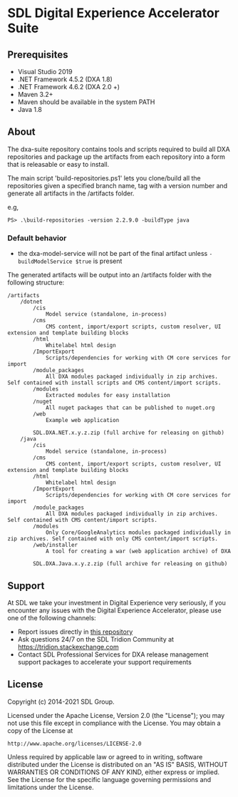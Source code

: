 SDL Digital Experience Accelerator Suite
===

Prerequisites
-------------
- Visual Studio 2019
- .NET Framework 4.5.2 (DXA 1.8)
- .NET Framework 4.6.2 (DXA 2.0 +)
- Maven 3.2+
- Maven should be available in the system PATH
- Java 1.8

About
-----
The dxa-suite repository contains tools and scripts required to build all DXA repositories and package up the artifacts from each repository into a form that is releasable or easy to install.

The main script 'build-repositories.ps1' lets you clone/build all the repositories given a specified branch name, tag with a version number and generate all artifacts in the /artifacts folder.

e.g,
```
PS> .\build-repositories -version 2.2.9.0 -buildType java
```

### Default behavior
* the dxa-model-service will not be part of the final artifact unless `-buildModelService $true` is present

The generated artifacts will be output into an /artifacts folder with the following structure:

```
/artifacts
    /dotnet
        /cis
            Model service (standalone, in-process)
        /cms
            CMS content, import/export scripts, custom resolver, UI extension and template building blocks
        /html
            Whitelabel html design
        /ImportExport
            Scripts/dependencies for working with CM core services for import
        /module_packages
            All DXA modules packaged individually in zip archives. Self contained with install scripts and CMS content/import scripts.
        /modules
            Extracted modules for easy installation
        /nuget
            All nuget packages that can be published to nuget.org
        /web
            Example web application                
        
        SDL.DXA.NET.x.y.z.zip (full archive for releasing on github)
    /java
        /cis
            Model service (standalone, in-process)
        /cms
            CMS content, import/export scripts, custom resolver, UI extension and template building blocks
        /html
            Whitelabel html design
        /ImportExport
            Scripts/dependencies for working with CM core services for import
        /module_packages
            All DXA modules packaged individually in zip archives. Self contained with CMS content/import scripts.
        /modules
            Only Core/GoogleAnalytics modules packaged individually in zip archives. Self contained with only CMS content/import scripts.
        /web/installer
            A tool for creating a war (web application archive) of DXA                
        
        SDL.DXA.Java.x.y.z.zip (full archive for releasing on github)
```

Support
---------------
At SDL we take your investment in Digital Experience very seriously, if you encounter any issues with the Digital Experience Accelerator, please use one of the following channels:

- Report issues directly in [this repository](https://github.com/sdl/dxa-suite/issues)
- Ask questions 24/7 on the SDL Tridion Community at https://tridion.stackexchange.com
- Contact SDL Professional Services for DXA release management support packages to accelerate your support requirements


License
-------
Copyright (c) 2014-2021 SDL Group.

Licensed under the Apache License, Version 2.0 (the "License");
you may not use this file except in compliance with the License.
You may obtain a copy of the License at

	http://www.apache.org/licenses/LICENSE-2.0

Unless required by applicable law or agreed to in writing, software distributed under the License is distributed on an "AS IS" BASIS, WITHOUT WARRANTIES OR CONDITIONS OF ANY KIND, either express or implied.
See the License for the specific language governing permissions and limitations under the License.